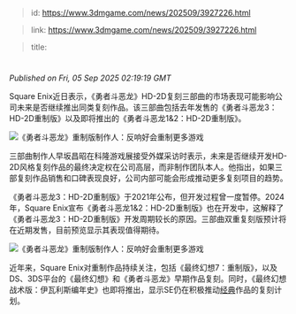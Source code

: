 > id: https://www.3dmgame.com/news/202509/3927226.html

> link: https://www.3dmgame.com/news/202509/3927226.html

> title: 

# 
_Published on Fri, 05 Sep 2025 02:19:19 GMT_

Square Enix近日表示，《勇者斗恶龙》HD-2D复刻三部曲的市场表现可能影响公司未来是否继续推出同类复刻作品。该三部曲包括去年发售的《勇者斗恶龙3：HD-2D重制版》以及即将推出的《勇者斗恶龙1&2：HD-2D重制版》。

![《勇者斗恶龙》重制版制作人：反响好会重制更多游戏](https://img.3dmgame.com/uploads/images/news/20250905/1757038789_605870.webp)

三部曲制作人早坂昌昭在科隆游戏展接受外媒采访时表示，未来是否继续开发HD-2D风格复刻作品的最终决定权在公司高层，而非制作团队本人。他指出，如果三部复刻作品销售和口碑表现良好，公司内部可能会形成推动更多复刻项目的趋势。

《勇者斗恶龙3：HD-2D重制版》于2021年公布，但开发过程曾一度暂停。2024年，Square Enix宣布《勇者斗恶龙1&2：HD-2D重制版》也在开发中，这解释了《勇者斗恶龙3：HD-2D重制版》开发周期较长的原因。三部曲双重复刻版预计将在近期发售，目前预览显示其表现值得期待。

![《勇者斗恶龙》重制版制作人：反响好会重制更多游戏](https://img.3dmgame.com/uploads/images/news/20250905/1757038799_934222.webp)

近年来，Square Enix对重制作品持续关注，包括《最终幻想7：重制版》，以及DS、3DS平台的《最终幻想》和《勇者斗恶龙》早期作品复刻。同时，《最终幻想战术版：伊瓦利斯编年史》也即将推出，显示SE仍在积极推动[经典](https://www.3dmgame.com/tag/jingdian_1/)作品的复刻计划。

